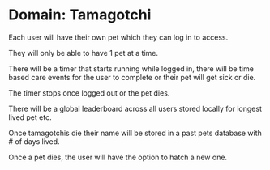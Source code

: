 # Domain: Tamagotchi

Each user will have their own pet which they can log in to access.

They will only be able to have 1 pet at a time.

There will be a timer that starts running while logged in, there will be time based care events for the user 
to complete or their pet will get sick or die.

The timer stops once logged out or the pet dies.

There will be a global leaderboard across all users stored locally for longest lived pet etc.

Once tamagotchis die their name will be stored in a past pets database with  # of days lived. 

Once a pet dies, the user will have the option to hatch a new one. 
